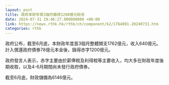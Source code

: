 ```yaml
---
layout: post
title: 政府本財年首3個月錄得1200億元財赤
date: 2024-07-31 19:46:27.000000000 +08:00
link: https://news.rthk.hk/rthk/ch/component/k2/1764091-20240731.htm
categories: rthk
---
```


政府公布，截至6月底，本財政年度首3個月整體開支1762億元，收入640億元。計入償還政府債券78億元本金後，錄得赤字1200億元。
 
政府發言人表示，赤字主要由於薪俸稅及利得稅等主要收入，均大多在財政年度後期收取，以及4-6月期間尚未發行政府債券。

截至6月底，財政儲備為6146億元。
